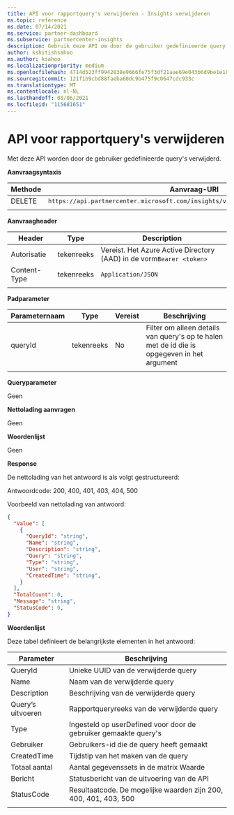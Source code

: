 ```yaml
---
title: API voor rapportquery's verwijderen - Insights verwijderen
ms.topic: reference
ms.date: 07/14/2021
ms.service: partner-dashboard
ms.subservice: partnercenter-insights
description: Gebruik deze API om door de gebruiker gedefinieerde query's in Partner Center verwijderen.
author: kshitishsahoo
ms.author: ksahoo
ms.localizationpriority: medium
ms.openlocfilehash: 4714d523ff9942838e9666fe75f3df21aae69e043b6d9be1e1819cbd52dfb6ff
ms.sourcegitcommit: 121f1b9cbd88faeba60dc9b475f9c0647cdc933c
ms.translationtype: MT
ms.contentlocale: nl-NL
ms.lasthandoff: 08/06/2021
ms.locfileid: "115681651"
---
```

# <a name="delete-report-queries-api"></a>API voor rapportquery's verwijderen

Met deze API worden door de gebruiker gedefinieerde query's verwijderd.

**Aanvraagsyntaxis**

|    Methode    |    Aanvraag-URI    |
|    ----    |    ----    |
|    DELETE    |    `https://api.partnercenter.microsoft.com/insights/v1/mpn/ScheduledQueries/{queryId}` |
|        |        |

**Aanvraagheader**

|    Header    |    Type    |    Description    |
|    ----    |    ----    |    ----    |
|    Autorisatie    |    tekenreeks    |    Vereist. Het Azure Active Directory (AAD) in de vorm`Bearer <token>`    |
|    Content-Type    |    tekenreeks    |    `Application/JSON`    |
|        |        |        |

**Padparameter**

|    Parameternaam    |    Type    |    Vereist    |    Beschrijving    |
|    ----    |    ----    |    ----    |    ----    |
|    queryId     |    tekenreeks     |    No    |    Filter om alleen details van query's op te halen met de id die is opgegeven in het argument     |
|        |        |        |        |

**Queryparameter**

Geen

**Nettolading aanvragen**

Geen

**Woordenlijst**

Geen

**Response**

De nettolading van het antwoord is als volgt gestructureerd:

Antwoordcode: 200, 400, 401, 403, 404, 500

Voorbeeld van nettolading van antwoord:

```json
{ 
  "Value": [ 
    { 
      "QueryId": "string", 
      "Name": "string", 
      "Description": "string", 
      "Query": "string", 
      "Type": "string", 
      "User": "string", 
      "CreatedTime": "string", 
    } 
  ], 
  "TotalCount": 0, 
  "Message": "string", 
  "StatusCode": 0, 
}
```

**Woordenlijst**

Deze tabel definieert de belangrijkste elementen in het antwoord:

|    Parameter    |    Beschrijving    |
|    ----    |    ----    |
|    QueryId     |    Unieke UUID van de verwijderde query    |
|    Name     |    Naam van de verwijderde query    |
|    Description     |    Beschrijving van de verwijderde query     |
|    Query’s uitvoeren     |    Rapportqueryreeks van de verwijderde query    |
|    Type     |    Ingesteld op userDefined voor door de gebruiker gemaakte query's     |
|    Gebruiker     |    Gebruikers-id die de query heeft gemaakt     |
|    CreatedTime     |    Tijdstip van het maken van de query     |
|    Totaal aantal     |    Aantal gegevenssets in de matrix Waarde     |
|    Bericht     |    Statusbericht van de uitvoering van de API     |
|    StatusCode     |    Resultaatcode. De mogelijke waarden zijn 200, 400, 401, 403, 500     |
|        |        |
